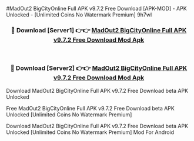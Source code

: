 #MadOut2 BigCityOnline Full APK v9.7.2 Free Download [APK-MOD] - APK Unlocked - [Unlimited Coins No Watermark Premium] 9h7wl



<div align="center">

<h3>🔴 Download [Server1] 👉👉 <a href="https://momento.my/?title=MadOut2_BigCityOnline_Full_APK_v9.7.2_Free_Download">MadOut2 BigCityOnline Full APK v9.7.2 Free Download Mod Apk</a></h3><br>

<h3>🔴 Download [Server2] 👉👉 <a href="https://momento.my/?title=MadOut2_BigCityOnline_Full_APK_v9.7.2_Free_Download">MadOut2 BigCityOnline Full APK v9.7.2 Free Download Mod Apk</a></h3>
</div>



Download MadOut2 BigCityOnline Full APK v9.7.2 Free Download beta APK Unlocked

Free MadOut2 BigCityOnline Full APK v9.7.2 Free Download beta APK Unlocked [Unlimited Coins No Watermark Premium]

Download MadOut2 BigCityOnline Full APK v9.7.2 Free Download beta APK Unlocked [Unlimited Coins No Watermark Premium] Mod For Android
